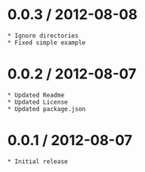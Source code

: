 
0.0.3 / 2012-08-08
==================

	* Ignore directories
	* Fixed simple example

0.0.2 / 2012-08-07
==================

	* Updated Readme
	* Updated License
	* Updated package.json

0.0.1 / 2012-08-07
==================

	* Initial release
